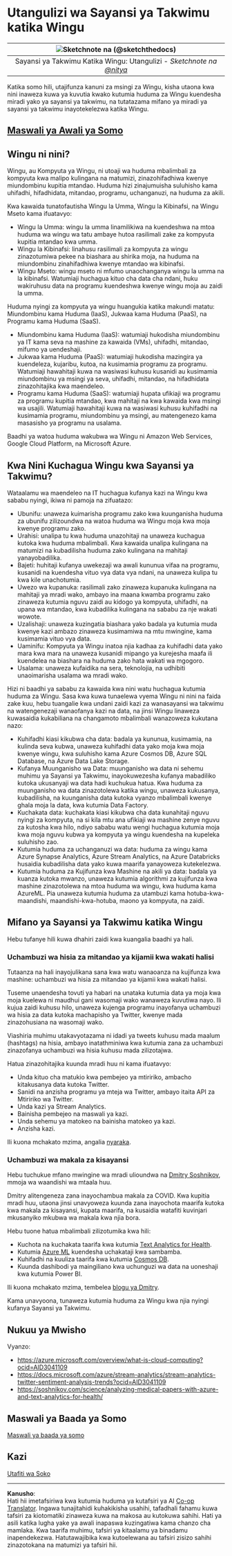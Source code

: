 <!--
CO_OP_TRANSLATOR_METADATA:
{
  "original_hash": "408c55cab2880daa4e78616308bd5db7",
  "translation_date": "2025-08-26T16:05:04+00:00",
  "source_file": "5-Data-Science-In-Cloud/17-Introduction/README.md",
  "language_code": "sw"
}
-->
# Utangulizi wa Sayansi ya Takwimu katika Wingu

|![ Sketchnote na [(@sketchthedocs)](https://sketchthedocs.dev) ](../../sketchnotes/17-DataScience-Cloud.png)|
|:---:|
| Sayansi ya Takwimu Katika Wingu: Utangulizi - _Sketchnote na [@nitya](https://twitter.com/nitya)_ |


Katika somo hili, utajifunza kanuni za msingi za Wingu, kisha utaona kwa nini inaweza kuwa ya kuvutia kwako kutumia huduma za Wingu kuendesha miradi yako ya sayansi ya takwimu, na tutatazama mifano ya miradi ya sayansi ya takwimu inayotekelezwa katika Wingu. 

## [Maswali ya Awali ya Somo](https://purple-hill-04aebfb03.1.azurestaticapps.net/quiz/32)

## Wingu ni nini?

Wingu, au Kompyuta ya Wingu, ni utoaji wa huduma mbalimbali za kompyuta kwa malipo kulingana na matumizi, zinazohifadhiwa kwenye miundombinu kupitia mtandao. Huduma hizi zinajumuisha suluhisho kama uhifadhi, hifadhidata, mitandao, programu, uchanganuzi, na huduma za akili. 

Kwa kawaida tunatofautisha Wingu la Umma, Wingu la Kibinafsi, na Wingu Mseto kama ifuatavyo:

* Wingu la Umma: wingu la umma linamilikiwa na kuendeshwa na mtoa huduma wa wingu wa tatu ambaye hutoa rasilimali zake za kompyuta kupitia mtandao kwa umma.
* Wingu la Kibinafsi: linahusu rasilimali za kompyuta za wingu zinazotumiwa pekee na biashara au shirika moja, na huduma na miundombinu zinahifadhiwa kwenye mtandao wa kibinafsi.
* Wingu Mseto: wingu mseto ni mfumo unaochanganya wingu la umma na la kibinafsi. Watumiaji huchagua kituo cha data cha ndani, huku wakiruhusu data na programu kuendeshwa kwenye wingu moja au zaidi la umma.

Huduma nyingi za kompyuta ya wingu huangukia katika makundi matatu: Miundombinu kama Huduma (IaaS), Jukwaa kama Huduma (PaaS), na Programu kama Huduma (SaaS).

* Miundombinu kama Huduma (IaaS): watumiaji hukodisha miundombinu ya IT kama seva na mashine za kawaida (VMs), uhifadhi, mitandao, mifumo ya uendeshaji.
* Jukwaa kama Huduma (PaaS): watumiaji hukodisha mazingira ya kuendeleza, kujaribu, kutoa, na kusimamia programu za programu. Watumiaji hawahitaji kuwa na wasiwasi kuhusu kusanidi au kusimamia miundombinu ya msingi ya seva, uhifadhi, mitandao, na hifadhidata zinazohitajika kwa maendeleo.
* Programu kama Huduma (SaaS): watumiaji hupata ufikiaji wa programu za programu kupitia mtandao, kwa mahitaji na kwa kawaida kwa msingi wa usajili. Watumiaji hawahitaji kuwa na wasiwasi kuhusu kuhifadhi na kusimamia programu, miundombinu ya msingi, au matengenezo kama masasisho ya programu na usalama.

Baadhi ya watoa huduma wakubwa wa Wingu ni Amazon Web Services, Google Cloud Platform, na Microsoft Azure.

## Kwa Nini Kuchagua Wingu kwa Sayansi ya Takwimu?

Wataalamu wa maendeleo na IT huchagua kufanya kazi na Wingu kwa sababu nyingi, ikiwa ni pamoja na zifuatazo:

* Ubunifu: unaweza kuimarisha programu zako kwa kuunganisha huduma za ubunifu zilizoundwa na watoa huduma wa Wingu moja kwa moja kwenye programu zako.
* Urahisi: unalipa tu kwa huduma unazohitaji na unaweza kuchagua kutoka kwa huduma mbalimbali. Kwa kawaida unalipa kulingana na matumizi na kubadilisha huduma zako kulingana na mahitaji yanayobadilika.
* Bajeti: huhitaji kufanya uwekezaji wa awali kununua vifaa na programu, kusanidi na kuendesha vituo vya data vya ndani, na unaweza kulipa tu kwa kile unachotumia.
* Uwezo wa kupanuka: rasilimali zako zinaweza kupanuka kulingana na mahitaji ya mradi wako, ambayo ina maana kwamba programu zako zinaweza kutumia nguvu zaidi au kidogo ya kompyuta, uhifadhi, na upana wa mtandao, kwa kubadilika kulingana na sababu za nje wakati wowote.
* Uzalishaji: unaweza kuzingatia biashara yako badala ya kutumia muda kwenye kazi ambazo zinaweza kusimamiwa na mtu mwingine, kama kusimamia vituo vya data.
* Uaminifu: Kompyuta ya Wingu inatoa njia kadhaa za kuhifadhi data yako mara kwa mara na unaweza kusanidi mipango ya kurejesha maafa ili kuendelea na biashara na huduma zako hata wakati wa mgogoro.
* Usalama: unaweza kufaidika na sera, teknolojia, na udhibiti unaoimarisha usalama wa mradi wako.

Hizi ni baadhi ya sababu za kawaida kwa nini watu huchagua kutumia huduma za Wingu. Sasa kwa kuwa tunaelewa vyema Wingu ni nini na faida zake kuu, hebu tuangalie kwa undani zaidi kazi za wanasayansi wa takwimu na watengenezaji wanaofanya kazi na data, na jinsi Wingu linaweza kuwasaidia kukabiliana na changamoto mbalimbali wanazoweza kukutana nazo:

* Kuhifadhi kiasi kikubwa cha data: badala ya kununua, kusimamia, na kulinda seva kubwa, unaweza kuhifadhi data yako moja kwa moja kwenye wingu, kwa suluhisho kama Azure Cosmos DB, Azure SQL Database, na Azure Data Lake Storage.
* Kufanya Muunganisho wa Data: muunganisho wa data ni sehemu muhimu ya Sayansi ya Takwimu, inayokuwezesha kufanya mabadiliko kutoka ukusanyaji wa data hadi kuchukua hatua. Kwa huduma za muunganisho wa data zinazotolewa katika wingu, unaweza kukusanya, kubadilisha, na kuunganisha data kutoka vyanzo mbalimbali kwenye ghala moja la data, kwa kutumia Data Factory.
* Kuchakata data: kuchakata kiasi kikubwa cha data kunahitaji nguvu nyingi za kompyuta, na si kila mtu ana ufikiaji wa mashine zenye nguvu za kutosha kwa hilo, ndiyo sababu watu wengi huchagua kutumia moja kwa moja nguvu kubwa ya kompyuta ya wingu kuendesha na kupeleka suluhisho zao.
* Kutumia huduma za uchanganuzi wa data: huduma za wingu kama Azure Synapse Analytics, Azure Stream Analytics, na Azure Databricks husaidia kubadilisha data yako kuwa maarifa yanayoweza kutekelezwa.
* Kutumia huduma za Kujifunza kwa Mashine na akili ya data: badala ya kuanza kutoka mwanzo, unaweza kutumia algorithmi za kujifunza kwa mashine zinazotolewa na mtoa huduma wa wingu, kwa huduma kama AzureML. Pia unaweza kutumia huduma za utambuzi kama hotuba-kwa-maandishi, maandishi-kwa-hotuba, maono ya kompyuta, na zaidi.

## Mifano ya Sayansi ya Takwimu katika Wingu

Hebu tufanye hili kuwa dhahiri zaidi kwa kuangalia baadhi ya hali.

### Uchambuzi wa hisia za mitandao ya kijamii kwa wakati halisi
Tutaanza na hali inayojulikana sana kwa watu wanaoanza na kujifunza kwa mashine: uchambuzi wa hisia za mitandao ya kijamii kwa wakati halisi.

Tuseme unaendesha tovuti ya habari na unataka kutumia data ya moja kwa moja kuelewa ni maudhui gani wasomaji wako wanaweza kuvutiwa nayo. Ili kujua zaidi kuhusu hilo, unaweza kujenga programu inayofanya uchambuzi wa hisia za data kutoka machapisho ya Twitter, kwenye mada zinazohusiana na wasomaji wako.

Viashiria muhimu utakavyotazama ni idadi ya tweets kuhusu mada maalum (hashtags) na hisia, ambayo inatathminiwa kwa kutumia zana za uchambuzi zinazofanya uchambuzi wa hisia kuhusu mada zilizotajwa.

Hatua zinazohitajika kuunda mradi huu ni kama ifuatavyo:

* Unda kituo cha matukio kwa pembejeo ya mtiririko, ambacho kitakusanya data kutoka Twitter.
* Sanidi na anzisha programu ya mteja wa Twitter, ambayo itaita API za Mtiririko wa Twitter.
* Unda kazi ya Stream Analytics.
* Bainisha pembejeo na maswali ya kazi.
* Unda sehemu ya matokeo na bainisha matokeo ya kazi.
* Anzisha kazi.

Ili kuona mchakato mzima, angalia [nyaraka](https://docs.microsoft.com/azure/stream-analytics/stream-analytics-twitter-sentiment-analysis-trends?WT.mc_id=academic-77958-bethanycheum&ocid=AID30411099).

### Uchambuzi wa makala za kisayansi
Hebu tuchukue mfano mwingine wa mradi ulioundwa na [Dmitry Soshnikov](http://soshnikov.com), mmoja wa waandishi wa mtaala huu.

Dmitry alitengeneza zana inayochambua makala za COVID. Kwa kupitia mradi huu, utaona jinsi unavyoweza kuunda zana inayochota maarifa kutoka kwa makala za kisayansi, kupata maarifa, na kusaidia watafiti kuvinjari mkusanyiko mkubwa wa makala kwa njia bora.

Hebu tuone hatua mbalimbali zilizotumika kwa hili:
* Kuchota na kuchakata taarifa kwa kutumia [Text Analytics for Health](https://docs.microsoft.com/azure/cognitive-services/text-analytics/how-tos/text-analytics-for-health?WT.mc_id=academic-77958-bethanycheum&ocid=AID3041109).
* Kutumia [Azure ML](https://azure.microsoft.com/services/machine-learning?WT.mc_id=academic-77958-bethanycheum&ocid=AID3041109) kuendesha uchakataji kwa sambamba.
* Kuhifadhi na kuuliza taarifa kwa kutumia [Cosmos DB](https://azure.microsoft.com/services/cosmos-db?WT.mc_id=academic-77958-bethanycheum&ocid=AID3041109).
* Kuunda dashibodi ya maingiliano kwa uchunguzi wa data na uoneshaji kwa kutumia Power BI.

Ili kuona mchakato mzima, tembelea [blogu ya Dmitry](https://soshnikov.com/science/analyzing-medical-papers-with-azure-and-text-analytics-for-health/).

Kama unavyoona, tunaweza kutumia huduma za Wingu kwa njia nyingi kufanya Sayansi ya Takwimu.

## Nukuu ya Mwisho

Vyanzo:
* https://azure.microsoft.com/overview/what-is-cloud-computing?ocid=AID3041109  
* https://docs.microsoft.com/azure/stream-analytics/stream-analytics-twitter-sentiment-analysis-trends?ocid=AID3041109  
* https://soshnikov.com/science/analyzing-medical-papers-with-azure-and-text-analytics-for-health/  

## Maswali ya Baada ya Somo

[Maswali ya baada ya somo](https://purple-hill-04aebfb03.1.azurestaticapps.net/quiz/33)

## Kazi

[Utafiti wa Soko](assignment.md)

---

**Kanusho**:  
Hati hii imetafsiriwa kwa kutumia huduma ya kutafsiri ya AI [Co-op Translator](https://github.com/Azure/co-op-translator). Ingawa tunajitahidi kuhakikisha usahihi, tafadhali fahamu kuwa tafsiri za kiotomatiki zinaweza kuwa na makosa au kutokuwa sahihi. Hati ya asili katika lugha yake ya awali inapaswa kuzingatiwa kama chanzo cha mamlaka. Kwa taarifa muhimu, tafsiri ya kitaalamu ya binadamu inapendekezwa. Hatutawajibika kwa kutoelewana au tafsiri zisizo sahihi zinazotokana na matumizi ya tafsiri hii.